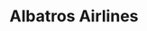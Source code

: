 ---
title: "Albatros Airlines"
url: /barranquilla/albatros-airlines-via-oriental/
shop: Reisebüro
---